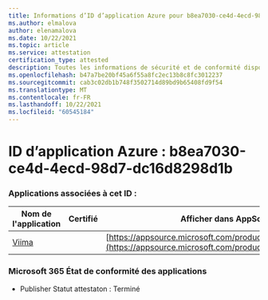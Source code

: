 ```yaml
---
title: Informations d’ID d’application Azure pour b8ea7030-ce4d-4ecd-98d7-dc16d8298d1b
ms.author: elmalova
author: elenamalova
ms.date: 10/22/2021
ms.topic: article
ms.service: attestation
certification_type: attested
description: Toutes les informations de sécurité et de conformité disponibles pour b8ea7030-ce4d-4ecd-98d7-dc16d8298d1b.
ms.openlocfilehash: b47a7be20bf45a6f55a8fc2ec13b8c8fc3012237
ms.sourcegitcommit: cab3c02db1b748f3502714d89bd9b65408fd9f54
ms.translationtype: MT
ms.contentlocale: fr-FR
ms.lasthandoff: 10/22/2021
ms.locfileid: "60545184"
---
```

# <a name="azure-app-id-b8ea7030-ce4d-4ecd-98d7-dc16d8298d1b"></a>ID d’application Azure : b8ea7030-ce4d-4ecd-98d7-dc16d8298d1b


### <a name="apps-associated-with-this-id"></a>Applications associées à cet ID :
| **Nom de l'application** | **Certifié** | **Afficher dans AppSource** |
|--------------|---------------|-----------------------|
| [Viima](https://docs.microsoft.com/microsoft-365-app-certification/forward/WA200001589) |  | [https://appsource.microsoft.com/product/office/WA200001589](https://appsource.microsoft.com/product/office/WA200001589) |

### <a name="microsoft-365-app-compliance-status"></a>Microsoft 365 État de conformité des applications
- Publisher Statut attestaton : Terminé
